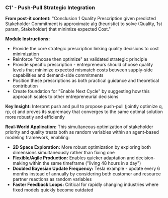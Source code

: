 ### **C1'** - Push-Pull Strategic Integration

**From post-it content:** "Conclusion 1 Quality Prescription given predicted Stakeholder Commitment is approximate alg (heuristic) to solve (Quality, 1st param, Stakeholder) that minimize expected Cost."

**Module Instructions:** 
- Provide the core strategic prescription linking quality decisions to cost minimization
- Reinforce "choose then optimize" as validated strategic principle
- Provide specific prescription - entrepreneurs should choose quality levels that minimize expected mismatch costs between supply-side capabilities and demand-side commitments
- Position these prescriptions as both practical guidance and theoretical contribution
- Create foundation for "Enable Next Cycle" by suggesting how this approach scales to other entrepreneurial decisions

**Key Insight:** Interpret push and pull to propose push-pull (jointly optimize q, rp, c) and proves its supremacy that converges to the same optimal solution more robustly and efficiently

**Real-World Application:** This simultaneous optimization of stakeholder priority and quality treats both as random variables within an agent-based modeling framework, enabling:
- **2D Space Exploration:** More robust optimization by exploring both dimensions simultaneously rather than fixing one
- **Flexible/Agile Production:** Enables quicker adaptation and decision-making within the same timeframe ("living 48 hours in a day")
- **Doubled Bayesian Update Frequency:** Tesla example - update every 6 months instead of annually by considering both customer and resource partner reactions as random variables
- **Faster Feedback Loops:** Critical for rapidly changing industries where fixed models quickly become outdated